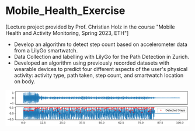 # Mobile_Health_Exercise
[Lecture project provided by Prof. Christian Holz in the course "Mobile Health and Activity Monitoring, Spring 2023, ETH"]

- Develop an algorithm to detect step count based on accelerometer data from a LilyGo smartwatch.
- Data Collection and labelling with LilyGo for the Path Detection in Zurich.
- Developed an algorithm using previously recorded datasets with wearable devices to predict four different aspects of the user's physical activity: activity type, path taken, step count, and smartwatch location on body.

![step_count_result](https://github.com/Ananaloto/Mobile_Health_Exercise/blob/main/Step_count.png)
